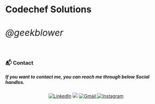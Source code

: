# Codechef Solutions <i><h6>@geekblower</h6></i>



<h3>📬 Contact</h3>

##### If you want to contact me, you can reach me through below Social handles.

<div align="center">

<a  href="https://www.linkedin.com/in/geekblower/" target="_blank"><img alt="LinkedIn" src="https://img.shields.io/badge/linkedin%20-%230077B5.svg?&style=for-the-badge&logo=linkedin&logoColor=white" /></a>
<a href="https://twitter.com/geekblower/" target="_blank"><img src="https://img.shields.io/badge/twitter-%2300acee.svg?&style=for-the-badge&logo=twitter&logoColor=white&alt=twitter" /></a>
<a href="mailto:akashgautam36615.std@gmail.com"><img  alt="Gmail" src="https://img.shields.io/badge/Gmail-D14836?style=for-the-badge&logo=gmail&logoColor=white" />
<a href="https://instagram.com/geekblower/"><img  alt="Instagram" src="https://img.shields.io/badge/Instagram-F800A6?style=for-the-badge&logo=instagram&logoColor=white" />

</div>
